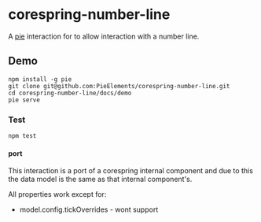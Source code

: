 # corespring-number-line

A [pie](https://www.npmjs.com/package/pie) interaction for to allow interaction with a number line.

## Demo 

```shell
npm install -g pie
git clone git@github.com:PieElements/corespring-number-line.git
cd corespring-number-line/docs/demo
pie serve

```

### Test 

```shell 
npm test
```

#### port

This interaction is a port of a corespring internal component and due to this the data model is the same as that internal component's.

All properties work except for: 
* model.config.tickOverrides - wont support


